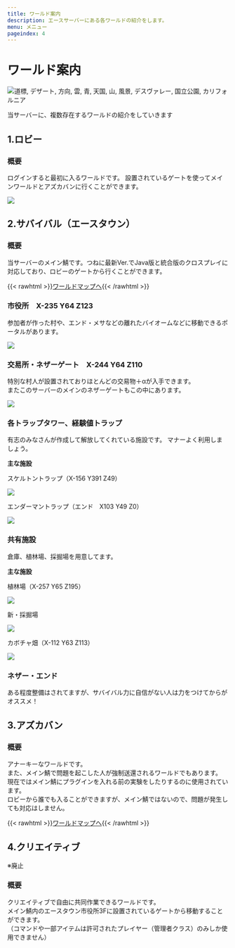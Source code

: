 ```yaml
---
title: ワールド案内
description: エースサーバーにある各ワールドの紹介をします。
menu: メニュー
pageindex: 4
---
```

# ワールド案内

<!--StartFragment-->

![道標, デザート, 方向, 雲, 青, 天国, 山, 風景, デスヴァレー, 国立公園, カリフォルニア](/img/スクリーンショット-2022-02-26-164830.png)

<!--EndFragment-->

当サーバーに、複数存在するワールドの紹介をしていきます

## 1.ロビー

### 概要

ログインすると最初に入るワールドです。
設置されているゲートを使ってメインワールドとアズカバンに行くことができます。

![](/img/2022-04-03_04.13.02.png)

## 2.サバイバル（エースタウン）

### 概要

当サーバーのメイン鯖です。つねに最新Ver.でJava版と統合版のクロスプレイに対応しており、ロビーのゲートから行くことができます。

{{< rawhtml >}}<a class="btn btn-primary rounded-pill px-5" href="http://main.mc.acecore.systems:5150/">ワールドマップへ</a>{{< /rawhtml >}}

### 市役所　X-235 Y64 Z123

参加者が作った村や、エンド・メサなどの離れたバイオームなどに移動できるポータルがあります。

![](/img/2021-06-26_13.12.40.png)

### 交易所・ネザーゲート　X-244 Y64 Z110

特別な村人が設置されておりほとんどの交易物＋αが入手できます。\
またこのサーバーのメインのネザーゲートもこの中にあります。

![](/img/2021-06-26_13.13.09.png)

### 各トラップタワー、経験値トラップ

有志のみなさんが作成して解放してくれている施設です。
マナーよく利用しましょう。

**主な施設**

スケルトントラップ（X-156 Y391 Z49）

![](/img/2021-06-26_13.15.11.png)

エンダーマントラップ（エンド　X103 Y49 Z0）

![](/img/2021-06-26_13.40.23.png)

### 共有施設

倉庫、植林場、採掘場を用意してます。

**主な施設**

植林場（X-257 Y65 Z195）

![](/img/2021-06-26_13.13.30.png)

新・採掘場

![](/img/71.png)

カボチャ畑（X-112 Y63 Z113）

![](/img/2021-06-26_14.32.53.png)

### ネザー・エンド

ある程度整備はされてますが、サバイバル力に自信がない人は力をつけてからがオススメ！

## 3.アズカバン

### 概要

アナーキーなワールドです。\
また、メイン鯖で問題を起こした人が強制送還されるワールドでもあります。\
現在ではメイン鯖にプラグインを入れる前の実験をしたりするのに使用されています。\
ロビーから誰でも入ることができますが、メイン鯖ではないので、問題が発生しても対応はしません。

{{< rawhtml >}}<a class="btn btn-primary rounded-pill px-5" href="http://azkaban.mc.acecore.systems:4154/">ワールドマップへ</a>{{< /rawhtml >}}

## 4.クリエイティブ

※廃止

### 概要

クリエイティブで自由に共同作業できるワールドです。\
メイン鯖内のエースタウン市役所3Fに設置されているゲートから移動することができます。\
（コマンドや一部アイテムは許可されたプレイヤー（管理者クラス）のみしか使用できません）